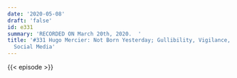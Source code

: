 ```yaml
---
date: '2020-05-08'
draft: 'false'
id: e331
summary: 'RECORDED ON March 20th, 2020.  '
title: '#331 Hugo Mercier: Not Born Yesterday; Gullibility, Vigilance, Politics, and
  Social Media'
---
```

{{< episode >}}
